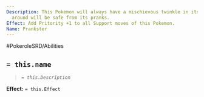 ```yaml
---
Description: This Pokemon will always have a mischievous twinkle in its eyes, no one
  around will be safe from its pranks.
Effect: Add Pritority +1 to all Support moves of this Pokemon.
Name: Prankster
---
```


#PokeroleSRD/Abilities

## `= this.name`

> *`= this.Description`*

**Effect:** `= this.Effect`